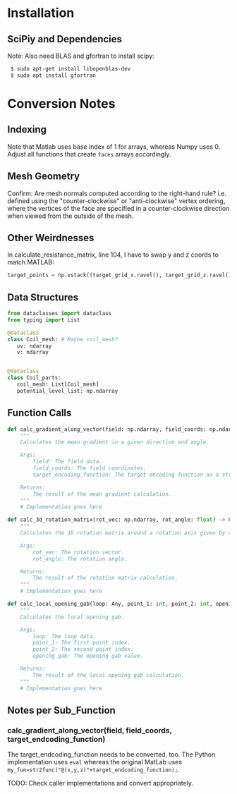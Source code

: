 # Installation
## SciPiy and Dependencies
Note: Also need BLAS and gfortran to install scipy:
```bash
 $ sudo apt-get install libopenblas-dev
 $ sudo apt install gfortran
 ```

 # Conversion Notes
 ## Indexing
 Note that Matlab uses base index of 1 for arrays, whereas Numpy uses 0. Adjust all functions that create `faces` arrays accordingly.

 ## Mesh Geometry
 Confirm: Are mesh normals computed according to the right-hand rule? i.e. defined using the "counter-clockwise" or "anti-clockwise"
 vertex ordering, where the vertices of the face are specified in a counter-clockwise direction when viewed from the outside of the mesh.

 ## Other Weirdnesses
 In calculate_resistance_matrix, line 104, I have to swap y and z coords to match MATLAB:
```python
target_points = np.vstack((target_grid_x.ravel(), target_grid_z.ravel(), target_grid_y.ravel()))
```


 ## Data Structures
 ```python
from dataclasses import dataclass
from typing import List

@dataclass
class Coil_mesh: # Maybe coil_mesh?
    uv: ndarray
    v: ndarray 


@dataclass
class Coil_parts:
    coil_mesh: List[Coil_mesh]
    potential_level_list: np.ndarray
```
 
## Function Calls
```python
def calc_gradient_along_vector(field: np.ndarray, field_coords: np.ndarray, target_encoding_function: str) -> CalcGradientAlongVectorResult:
    """
    Calculates the mean gradient in a given direction and angle.

    Args:
        field: The field data.
        field_coords: The field coordinates.
        target_encoding_function: The target encoding function as a string.

    Returns:
        The result of the mean gradient calculation.
    """
    # Implementation goes here

def calc_3d_rotation_matrix(rot_vec: np.ndarray, rot_angle: float) -> CalcRotationMatrixResult:
    """
    Calculates the 3D rotation matrix around a rotation axis given by a vector and an angle.

    Args:
        rot_vec: The rotation vector.
        rot_angle: The rotation angle.

    Returns:
        The result of the rotation matrix calculation.
    """
    # Implementation goes here

def calc_local_opening_gab(loop: Any, point_1: int, point_2: int, opening_gab: float) -> CalcLocalOpeningGabResult:
    """
    Calculates the local opening gab.

    Args:
        loop: The loop data.
        point_1: The first point index.
        point_2: The second point index.
        opening_gab: The opening gab value.

    Returns:
        The result of the local opening gab calculation.
    """
    # Implementation goes here

```

## Notes per Sub_Function
### calc_gradient_along_vector(field, field_coords, target_endcoding_function)
The target_endcoding_function needs to be converted, too. The Python implementation uses `eval` 
whereas the original MatLab uses `my_fun=str2func("@(x,y,z)"+target_endcoding_function);`.

TODO: Check caller implementations and convert appropriately.
